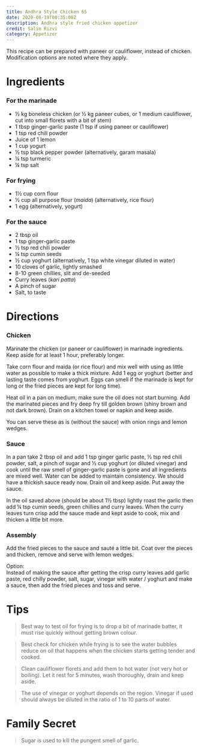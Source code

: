 ```yaml
---
title: Andhra Style Chicken 65
date: 2020-08-19T00:35:00Z
description: Andhra style fried chicken appetizer
credit: Salim Rizvi
category: Appetizer
---
```


This recipe can be prepared with paneer or cauliflower, instead of chicken. Modification options are noted where they apply.

# Ingredients
### For the marinade
* ½ kg boneless chicken (or ½ kg paneer cubes, or 1 medium cauliflower, cut into small florets with a bit of stem)
* 1 tbsp ginger-garlic paste (1 tsp if using paneer or cauliflower)
* 1 tsp red chili powder
* Juice of 1 lemon
* 1 cup yogurt
* ½ tsp black pepper powder (alternatively, garam masala)
* ¼ tsp turmeric
* ¼ tsp salt

### For frying
* 1½ cup corn flour
* ½ cup all purpose flour (_maida_) (alternatively, rice flour)
* 1 egg (alternatively, yogurt)

### For the sauce
* 2 tbsp oil
* 1 tsp ginger-garlic paste
* ½ tsp red chili powder
* ¼ tsp cumin seeds
* ½ cup yoghurt (alternatively, 1 tsp white vinegar diluted in water)
* 10 cloves of garlic, lightly smashed
* 8-10 green chillies, slit and de-seeded
* Curry leaves (_kari patta_)
* A pinch of sugar
* Salt, to taste

# Directions
### Chicken
Marinate the chicken (or paneer or cauliflower) in marinade ingredients. Keep aside for at least 1 hour, preferably longer. 

Take corn flour and maida (or rice flour) and mix well with using as little water as possible to make a thick mixture. Add 1 egg or yoghurt (better and lasting taste comes from yoghurt. Eggs can smell if the marinade is kept for long or the fried pieces are kept for long time).

Heat oil in a pan on medium, make sure the oil does not start burning. Add the marinated pieces and fry deep fry till golden brown (shiny brown and not dark brown). Drain on a kitchen towel or napkin and keep aside. 

You can serve these as is (without the sauce) with onion rings and lemon wedges. 

### Sauce
In a pan take 2 tbsp oil and add 1 tsp ginger garlic paste, ½ tsp red chili powder, salt, a pinch of sugar and ½ cup yoghurt (or diluted vinegar) and cook until the raw smell of ginger-garlic paste is gone and all ingredients are mixed well. Water can be added to maintain consistency. We should have a thickish sauce ready now. Drain oil and keep aside. Put away the sauce. 

In the oil saved above (should be about 1½ tbsp) lightly roast the garlic then add ¼ tsp cumin seeds, green chillies and curry leaves. When the curry leaves turn crisp add the sauce made and kept aside to cook, mix and thicken a little bit more.

### Assembly
Add the fried pieces to the sauce and sauté a little bit. Coat over the pieces and thicken, remove and serve with lemon wedges.

Option:  
Instead of making the sauce after getting the crisp curry leaves add garlic paste, red chilly powder, salt, sugar, vinegar with water / yoghurt and make a sauce, then add the fried pieces and toss and serve. 

# Tips
> Best way to test oil for frying is to drop a bit of marinade batter, it must rise quickly without getting brown colour. 

> Best check for chicken while frying is to see the water bubbles reduce on oil that happens when the chicken starts getting tender and cooked.

> Clean cauliflower florets and add them to hot water (not very hot or boiling). Let it rest for 5 minutes, wash thoroughly, drain and keep aside.

> The use of vinegar or yoghurt depends on the region. Vinegar if used should always be diluted in the ratio of 1 to 10 parts of water. 

# Family Secret
> Sugar is used to kill the pungent smell of garlic.

